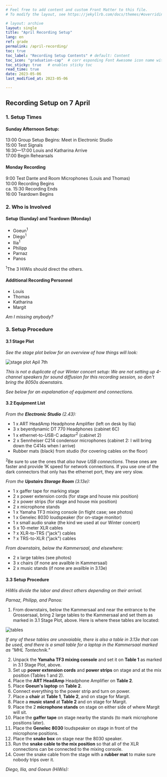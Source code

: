 ```yaml
---
# Feel free to add content and custom Front Matter to this file.
# To modify the layout, see https://jekyllrb.com/docs/themes/#overriding-theme-defaults

# layout: archive   
layout: single   
title: "April Recording Setup"   
lang: en   
ref: grade  
permalink: /april-recording/   
toc: true  
toc_label: "Recording Setup Contents" # default: Content
toc_icon: "graduation-cap"  # corr esponding Font Awesome icon name without the "fa" prefix
toc_sticky: true   # enables sticky toc  
read_time: true  
date: 2023-05-06    
last_modified_at: 2023-05-06  

---
```


## Recording Setup on 7 April     

### 1. Setup Times          

#### Sunday Afternoon Setup:   
13:00 Group Setup Begins: Meet in Electronic Studio   
15:00 Test Signals  
16:30—17:00 Louis and Katharina Arrive   
17:00 Begin Rehearsals  

#### Monday Recording   
9:00 Test Dante and Room Microphones (Louis and Thomas)  
10:00 Recording Begins   
ca. 15:30 Recording Ends  
16:00 Teardown Begins  

### 2. Who is Involved   

#### Setup (Sunday) and Teardown (Monday)   
* Goeun<sup>1</sup>   
* Diego<sup>1</sup>      
* Ilia<sup>1</sup>      
* Philipp  
* Parnaz   
* Panos    

<sup>1</sup>The 3 HiWis should direct the others.     
  
#### Additional Recording Personnel      
* Louis  
* Thomas   
* Katharina   
* Margit   

_Am I missing anybody?_   
   
### 3. Setup Procedure      

#### 3.1 Stage Plot   

_See the stage plot below for an overview of how things will look:_   

<img src="/MHL-Physical-Modeling/assets/images/stage.plot.april.7.v01.png" alt="stage plot Apil 7th">   

_This is not a duplicate of our Winter concert setup: We are not setting up 4-channel speakers for sound diffusion for this recording session, so don't bring the 8050s downstairs._   

_See below for an expalanation of equipment and connections._    

#### 3.2 Equipment List      

_From the **Electronic Studio** (2.43):_   
* 1 x ART HeadAmp Headphone Amplifier (left on desk by Ilia)    
* 3 x beyerdynamic DT 770 Headphones (cabinet 6C)    
* 1 x ethernet-to-USB-C adaptor<sup>2</sup> (cabinet 2)   
* 2 x Sennheiser C214 condensor microphones (cabinet 2: I will bring down the C414s when I arrive)  
* Rubber mats (black) from studio (for covering cables on the floor)  

<sup>2</sup>Be sure to use the ones that _also have USB connections_. These ones are faster and provide 1K speed for network connections. If you use one of the dark connectors that only has the ethernet port, they are very slow.   

_From the **Upstairs Storage Room** (3.13e):_   
* 1 x gaffer tape for marking stage   
* 2 x power extension cords (for stage and house mix position)  
* 2 x power strips (for stage and house mix position)  
* 2 x microphone stands  
* 1 x Yamaha TF3 mixing console (in flight case; see photos)   
* 1 x Genelec 8030 loudspeaker (for on-stage monitor)  
* 1 x small audio snake (the kind we used at our Winter concert)   
* 5 x 10-meter XLR cables   
* ? x XLR-to-TRS ("jack") cables   
* ? x TRS-to-XLR ("jack") cables   

_From downstairs, below the Kammersaal, and elsewhere:_   
* 2 x large tables (see photos)   
* 3 x chairs (if none are availble in Kammersaal)   
* 2 x music stands (if none are availble in 3.13e)    

#### 3.3 Setup Procedure   

_HiWis divide the labor and direct others depending on their arrival._    

_Parnaz, Philipp, and Panos:_    

1. From downstairs, below the Kammersaal and near the entrance to the Grossersaal, bring 2 large tables to the Kammersaal and set them as marked in 3.1 Stage Plot, above. Here is where these tables are located: 

<img src="/MHL-Physical-Modeling/assets/images/tables.downstairs.jpg" alt="tables">   

_If any of these tables are unavaiable, there is also a table in 3.13e that can be used, and there is a small table for a laptop in the Kammersaal marked as "MHL Tontechnik."_   

2. Unpack the **Yamaha TF3 mixing console** and set it on **Table 1** as marked in 3.1 Stage Plot, above.  
3. Set up **power extension cords** and **power strips** on stage and at the mix position (Tables 1 and 2).   
4. Place the **ART HeadAmp** Headphone Amplifier on **Table 2**.  
5. Place **Goeun's laptop** on **Table 2**.  
6. Connect everything to the power strip and turn on power.  
7. Place a **chair** at **Table 1**, **Table 2**, and on stage for Margit.  
8. Place a **music stand** at **Table 2** and on stage for Margit.   
9. Place the 2 **microphone stands** on stage on either side of where Margit will sit.  
10. Place the **gaffer tape** on stage nearby the stands (to mark microphone positions later).
11. Place the **Genelec 8030** loudspeaker on stage in front of the microphone positions.   
12. Place the **snake box** on stage near the 8030 speaker.  
13. Run the **snake cable to the mix position** so that all of the XLR connections can be connected to the mixing console.   
14. Cover the snake cable from the stage with a **rubber mat** to make sure nobody trips over it.  

_Diego, Ilia, and Goeun (HiWis):_   



